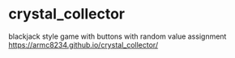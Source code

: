 # crystal_collector
blackjack style game with buttons with random value assignment
https://armc8234.github.io/crystal_collector/
